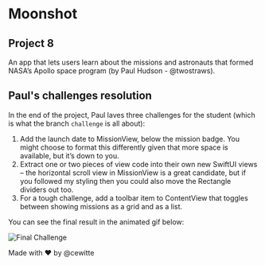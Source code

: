# Moonshot

## Project 8

An app that lets users learn about the missions and astronauts that formed NASA’s Apollo space program (by Paul Hudson - @twostraws).

## Paul's challenges resolution

In the end of the project, Paul laves three challenges for the student (which is what the branch `challenge` is all about):

1. Add the launch date to MissionView, below the mission badge. You might choose to format this differently given that more space is available, but it’s down to you.
2. Extract one or two pieces of view code into their own new SwiftUI views – the horizontal scroll view in MissionView is a great candidate, but if you followed my styling then you could also move the Rectangle dividers out too.
3. For a tough challenge, add a toolbar item to ContentView that toggles between showing missions as a grid and as a list.

You can see the final result in the animated gif below:

![Final Challenge](/final_challenge.gif)

Made with :heart: by @cewitte